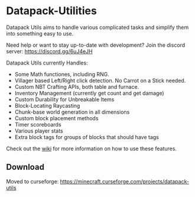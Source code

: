 # Datapack-Utilities
Datapack Utils aims to handle various complicated tasks and simplify them into something easy to use.

Need help or want to stay up-to-date with development? Join the discord server: https://discord.gg/6uJ4eJH

Datapack Utils currently Handles:

* Some Math functiones, including RNG.
* Villager based Left/Right click detection. No Carrot on a Stick needed.
* Custom NBT Crafting APIs, both table and furnace.
* Inventory Management (currently get count and get damage)
* Custom Durability for Unbreakable Items
* Block-Locating Raycasting
* Chunk-base world generation in all dimensions
* Custom block placement methods
* Timer scoreboards
* Various player stats
* Extra block tags for groups of blocks that should have tags

Check out the [wiki](https://github.com/ImCoolYeah105/Datapack-Utilities/wiki) for more information on how to use these features.

## Download

Moved to curseforge: https://minecraft.curseforge.com/projects/datapack-utils
